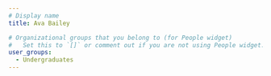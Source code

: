 ```yaml
---
# Display name
title: Ava Bailey

# Organizational groups that you belong to (for People widget)
#   Set this to `[]` or comment out if you are not using People widget.
user_groups:
  - Undergraduates
---
```


